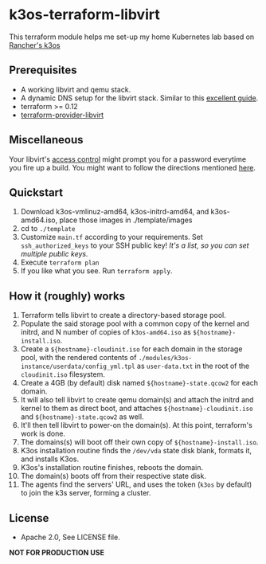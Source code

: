 # k3os-terraform-libvirt

This terraform module helps me set-up my home Kubernetes lab based on [Rancher's k3os](https://github.com/rancher/k3os)

## Prerequisites

- A working libvirt and qemu stack.
- A dynamic DNS setup for the libvirt stack. Similar to this
  [excellent guide](https://fabianlee.org/2018/10/22/kvm-using-dnsmasq-for-libvirt-dns-resolution/).
- terraform >= 0.12
- [terraform-provider-libvirt](https://github.com/dmacvicar/terraform-provider-libvirt)

## Miscellaneous

Your libvirt's [access control](https://libvirt.org/aclpolkit.html) might prompt you for a password everytime you
fire up a build. You might want to follow the directions mentioned [here](https://www.poftut.com/use-virt-manager-libvirt-normal-user-without-root-privileges-without-asking-password/).

## Quickstart

1. Download k3os-vmlinuz-amd64, k3os-initrd-amd64, and k3os-amd64.iso, place those images
   in ./template/images
2. cd to ```./template```
3. Customize ```main.tf``` according to your requirements. Set ```ssh_authorized_keys```
   to your SSH public key! *It's a list, so you can set multiple public keys.*
4. Execute ```terraform plan```
5. If you like what you see. Run ```terraform apply```.

## How it (roughly) works

1.  Terraform tells libvirt to create a directory-based storage pool.
2.  Populate the said storage pool with a common copy of the kernel and initrd, and
    N number of copies of ```k3os-amd64.iso``` as ```${hostname}-install.iso```.
3.  Create a ```${hostname}-cloudinit.iso``` for each domain in the storage pool, with
    the rendered contents of ```./modules/k3os-instance/userdata/config_yml.tpl``` as
    ```user-data.txt``` in the root of the ```cloudinit.iso``` filesystem.
4.  Create a 4GB (by default) disk named ```${hostname}-state.qcow2``` for each domain.
5.  It will also tell libvirt to create qemu domain(s) and attach the initrd and kernel
    to them as direct boot, and attaches ```${hostname}-cloudinit.iso``` and
    ```${hostname}-state.qcow2``` as well.
6.  It'll then tell libvirt to power-on the domain(s). At this point, terraform's work is done.
7.  The domains(s) will boot off their own copy of ```${hostname}-install.iso```.
8.  K3os installation routine finds the ```/dev/vda``` state disk blank, formats it, and
    installs K3os.
9.  K3os's installation routine finishes, reboots the domain.
10. The domain(s) boots off from their respective state disk.
11. The agents find the servers' URL, and uses the token (```k3os``` by default) to join
    the k3s server, forming a cluster.

## License

- Apache 2.0, See LICENSE file.

**NOT FOR PRODUCTION USE**